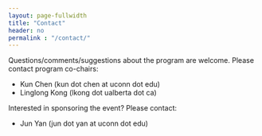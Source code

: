 ```yaml
---
layout: page-fullwidth
title: "Contact"
header: no
permalink : "/contact/"
---
```


Questions/comments/suggestions about the program are welcome. Please contact
program co-chairs:
+ Kun Chen (kun dot chen at uconn dot edu)
+ Linglong Kong (lkong dot ualberta dot ca)

Interested in sponsoring the event? Please contact:
+ Jun Yan (jun dot yan at uconn dot edu)
